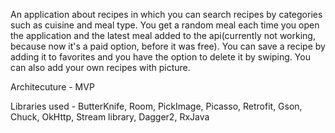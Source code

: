 An application about recipes in which you can search recipes by categories such as cuisine and meal type. You get a random meal each time you open the application and the latest meal added to the api(currently not working, because now it's a paid option, before it was free). You can save a recipe by adding it to favorites and you have the option to delete it by swiping. You can also add your own recipes with picture.


Architecuture - MVP 


Libraries used - ButterKnife, Room, PickImage, Picasso, Retrofit, Gson, Chuck, OkHttp, Stream library, Dagger2, RxJava
